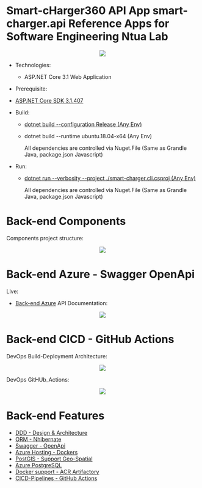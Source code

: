 # Smart-cHarger360 API App smart-charger.api Reference Apps for Software Engineering Ntua Lab

<p align="center">
<img src="../documentation/Images/Logo2.png"/>
</p>


- Technologies:
  - ASP.NET Core 3.1 Web Application

- Prerequisite:
- [ASP.NET Core SDK 3.1.407 ](https://dotnet.microsoft.com/download/dotnet/3.1)

- Build:
  - [dotnet build --configuration Release (Any Env)](https://docs.microsoft.com/en-us/dotnet/core/tools/dotnet-build)
  - dotnet build --runtime ubuntu.18.04-x64 (Any Env)

    All dependencies are controlled via Nuget.File (Same as Grandle Java, package.json Javascript)

- Run:
  - [dotnet run --verbosity --project ./smart-charger.cli.csproj (Any Env)](https://docs.microsoft.com/en-us/dotnet/core/tools/dotnet-run)

    All dependencies are controlled via Nuget.File (Same as Grandle Java, package.json Javascript)



# Back-end Components


Components project structure:

<p align="center">
<img src="../documentation/Images/be.png"/>
</p>

# Back-end Azure - Swagger OpenApi 

Live: 
- [Back-end Azure](https://sh-360-api.azurewebsites.net/swagger/index.html)
API Documentation:
<p align="center">
<img src="../documentation/Images/swagger-1.png"/>
</p>

# Back-end CICD - GitHub Actions


DevOps Build-Deployment Architecture:
<p align="center">
<img src="../documentation/Images/cicd.png"/>
</p>

DevOps GitHUb_Actions:
<p align="center">
<img src="../documentation/Images/ga.png"/>
</p>



# Back-end Features

- [DDD - Design & Architecture](https://en.wikipedia.org/wiki/Domain-driven_design)
- [ORM - Nhibernate](https://nhibernate.info/)
- [Swagger - OpenApi](https://swagger.io/specification/)
- [Azure Hosting - Dockers](https://azure.microsoft.com/en-us/services/kubernetes-service/docker/)
- [PostGIS - Support Geo-Spatial](https://postgis.net/)
- [Azure PostgreSQL](https://azure.microsoft.com/en-us/services/postgresql/)
- [Docker support - ACR Artifactory](https://azure.microsoft.com/en-us/services/container-registry/)
- [CICD-Pipelines - GitHub Actions](https://github.com/actions)
